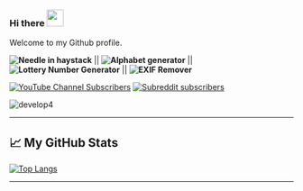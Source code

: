 ### Hi there <img src="https://raw.githubusercontent.com/MartinHeinz/MartinHeinz/master/wave.gif" width="30px">

Welcome to my Github profile.

**![Needle in haystack](https://gist.githubusercontent.com/mbtrs/c57c32cbff07ccadb75c46d25969cc70/raw/)**
|| **![Alphabet generator](https://gist.githubusercontent.com/mbtrs/25e75ad6b11c4ec11747bcb8843ed77d/raw/)**
|| **![Lottery Number Generator](https://gist.githubusercontent.com/mbtrs/af8b3337690486ee0a82c0b003a7c43b/raw/)**
|| **![EXIF Remover](https://gist.githubusercontent.com/mbtrs/98f055b4398580cadc635ddb44847b39/raw/)**

[![YouTube Channel Subscribers](https://img.shields.io/youtube/channel/subscribers/UC8butISFwT-Wl7EV0hUK0BQ?label=Favorite%20YT%3A%20FreeCodeCamp&style=for-the-badge)](https://www.youtube.com/c/Freecodecamp/videos) [![Subreddit subscribers](https://img.shields.io/reddit/subreddit-subscribers/privacy?label=Favorite%20Sub%3A%20r%2FPrivacy&style=for-the-badge)](https://www.reddit.com/r/privacy/)

![develop4](https://user-images.githubusercontent.com/40812568/113970920-4db84300-9827-11eb-9aa1-a4ad58acf001.png)

--------

## &#x1f4c8; My GitHub Stats

[![Top Langs](https://github-readme-stats.vercel.app/api/top-langs/?username=mbtrs&hide=java&theme=white&layout=compact)](https://github.com/anuraghazra/github-readme-stats)

---------

<!--
**mbtrs/mbtrs** is a ✨ _special_ ✨ repository because its `README.md` (this file) appears on your GitHub profile.

Here are some ideas to get you started:

- 🔭 I’m currently working on ...
- 🌱 I’m currently learning ...
- 👯 I’m looking to collaborate on ...
- 🤔 I’m looking for help with ...
- 💬 Ask me about ...
- 📫 How to reach me: ...
- 😄 Pronouns: ...
- ⚡ Fun fact: ...
-->
